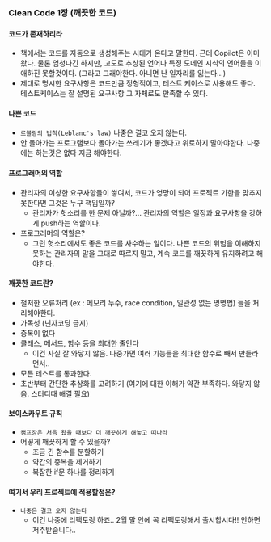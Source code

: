 ### Clean Code 1장 (깨끗한 코드)

#### 코드가 존재하리라
- 책에서는 코드를 자동으로 생성해주는 시대가 온다고 말한다. 근데 Copilot은 이미 왔다. 물론 엄청나긴 하지만, 고도로 추상된 언어나 특정 도메인 지식의 언어들을 이애하진 못할것이다. (그라고 그래야한다. 아니면 난 일자리를 잃는다...)
- 제대로 명시한 요구사항은 코드만큼 정형적이고, 테스트 케이스로 사용해도 좋다. 테스트케이스는 잘 설명된 요구사항 그 자체로도 만족할 수 있다.
#### 나쁜 코드
- `르블랑의 법칙(Leblanc's law)` 나중은 결코 오지 않는다. 
- 안 돌아가는 프로그램보다 돌아가는 쓰레기가 좋겠다고 위로하지 말아야한다. 나중에는 하는것은 없다 지금 해야한다.
#### 프로그래머의 역할
- 관리자의 이상한 요구사항들이 쌓여서, 코드가 엉망이 되어 프로젝트 기한을 맞추지 못한다면 그것은 누구 책임일까?
    - 관리자가 헛소리를 한 문제 아닐까?... 관리자의 역할은 일정과 요구사항을 강하게 push하는 역할이다.
- 프로그래머의 역할은?
    - 그런 헛소리에서도 좋은 코드를 사수하는 일이다. 나쁜 코드의 위험을 이해하지 못하는 관리자의 말을 그대로 따르지 말고, 계속 코드를 깨끗하게 유지하려고 해야한다.

#### 깨끗한 코드란?
- 철저한 오류처리 (ex : 메모리 누수, race condition, 일관성 없는 명명법) 들을 처리해야한다.
- 가독성 (닌자코딩 금지)
- 중복이 없다
- 클래스, 메서드, 함수 등을 최대한 줄인다
    -  이건 사실 잘 와닿지 않음. 나중가면 여러 기능들을 최대한 함수로 빼서 만들라면서..
- 모든 테스트를 통과한다. 
- 초반부터 간단한 추상화를 고려하기 (여기에 대한 이해가 약간 부족하다. 와닿지 않음. 스터디때 해결 필요)

#### 보이스카우트 규칙
- `캠프장은 처음 왔을 때보다 더 깨끗하게 해놓고 떠나라`
- 어떻게 깨끗하게 할 수 있을까? 
    - 조금 긴 함수를 분할하기
    - 약간의 중복을 제거하기
    - 복잡한 if문 하나를 정리하기


#### 여기서 우리 프로젝트에 적용할점은?
- `나중은 결코 오지 않는다` 
    - 이건 나중에 리팩토링 하죠.. 2월 말 안에 꼭 리팩토링해서 출시합시다!! 안하면 저주받습니다..
    



